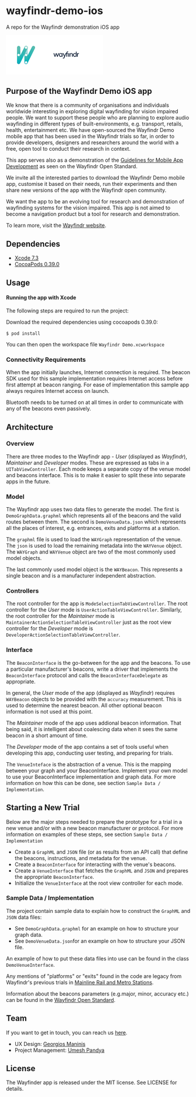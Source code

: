 # wayfindr-demo-ios
A repo for the Wayfindr demonstration iOS app

<img src="WayfindrLogo.png" width="265" height="auto"/>

## Purpose of the Wayfindr Demo iOS app

We know that there is a community of organisations and individuals worldwide interesting in exploring digital wayfinding for vision impaired people. We want to support these people who are planning to explore audio wayfinding in different types of built-environments, e.g. transport, retails, health, entertainment etc. We  have open-sourced the Wayfindr Demo mobile app that has been used in the Wayfindr trials so far, in order to provide developers, designers and researchers around the world with a free, open tool to conduct their research in context.

This app serves also as a demonstration of the [Guidelines for Mobile App Development](http://www.wayfindr.net/open-standard/guidelines/mobile-app-development/) as seen on the Wayfindr Open Standard. 

We invite all the interested parties to download the Wayfindr Demo mobile app, customise it based on their needs, run their experiments and then share new versions of the app with the Wayfindr open community.

We want the app to be an evolving tool for research and demonstration of wayfinding systems for the vision impaired. This app is not aimed to become a navigation product but a tool for research and demonstration.

To learn more, visit the [Wayfindr website](http://www.wayfindr.net).

## Dependencies

* [Xcode 7.3](https://itunes.apple.com/gb/app/xcode/id497799835?mt=12)
* [CocoaPods 0.39.0](https://www.cocoapods.org)

## Usage

#### Running the app with Xcode

The following steps are required to run the project:

Download the required dependencies using cocoapods 0.39.0:

    $ pod install

You can then open the workspace file `Wayfindr Demo.xcworkspace`

### Connectivity Requirements

When the app initially launches, Internet connection is required. The beacon SDK used for this sample implementation requires Internet access before first attempt at beacon ranging. For ease of implementation this sample app always requires Internet access on launch.

Bluetooth needs to be turned on at all times in order to communicate with any of the beacons even passively.

## Architecture

### Overview

There are three modes to the Wayfindr app - *User* (displayed as *Wayfindr*), *Maintainer* and *Developer* modes. These are expressed as tabs in a `UITabViewController`. Each mode keeps a separate copy of the venue model and beacons interface. This is to make it easier to split these into separate apps in the future.

### Model

The Wayfindr app uses two data files to generate the model. The first is `DemoGraphData.graphml` which represents all of the beacons and the valid routes between them. The second is `DemoVenueData.json` which represents all the places of interest, e.g. entrances, exits and platforms at a station.

The `graphml` file is used to load the `WAYGraph` representation of the venue. The `json` is used to load the remaining metadata into the `WAYVenue` object. The `WAYGraph` and `WAYVenue` object are two of the most commonly used model objects.

The last commonly used model object is the `WAYBeacon`. This represents a single beacon and is a manufacturer independent abstraction.

### Controllers

The root controller for the app is `ModeSelectionTabViewController`. The root controller for the *User* mode is `UserActionTableViewController`. Similarly, the root controller for the *Maintainer* mode is `MaintainerActionSelectionTableViewController` just as the root view controller for the *Developer* mode is `DeveloperActionSelectionTableViewController`.

### Interface

The `BeaconInterface` is the go-between for the app and the beacons. To use a particular manufacturer's beacons, write a driver that implements the `BeaconInterface` protocol and calls the `BeaconInterfaceDelegate` as appropriate.

In general, the *User* mode of the app (displayed as *Wayfindr*) requires `WAYBeacon` objects to be provided with the `accuracy` measurement. This is used to determine the nearest beacon. All other optional beacon information is not used at this point.

The *Maintainer* mode of the app uses addional beacon information. That being said, it is intelligent about coalescing data when it sees the same beacon in a short amount of time.

The *Developer* mode of the app contains a set of tools useful when developing this app, conducting user testing, and preparing for  trials.

The `VenueInteface` is the abstraction of a venue. This is the mapping between your graph and your BeaconInterface. Implement your own model to use your BeaconInterface implementation and graph data. For more information on how this can be done, see section `Sample Data / Implementation`.

## Starting a New Trial

Below are the major steps needed to prepare the prototype for a trial in a new venue and/or with a new beacon manufacturer or protocol. For more information on examples of these steps, see section `Sample Data / Implementation`

- Create a `GraphML` and `JSON` file (or as results from an API call) that define the beacons, instructions, and metadata for the venue. 
- Create a `BeaconInterface` for interacting with the venue's beacons. 
- Create a `VenueInterface` that fetches the `GraphML` and `JSON` and prepares the appropriate `BeaconInterface`. 
- Initialize the `VenueInterface` at the root view controller for each mode.

### Sample Data / Implementation

The project contain sample data to explain how to construct the `GraphML` and `JSON` data files:

- See `DemoGraphData.graphml` for an example on how to structure your graph data.
- See `DemoVenueData.json`for an example on how to structure your JSON file.

An example of how to put these data files into use can be found in the class `DemoVenueInterface`.

Any mentions of "platforms" or "exits" found in the code are legacy from Wayfindr's previous trials in [Mainline Rail and Metro Stations](http://www.wayfindr.net/open-standard/guidelines/venue-types/mainline-rail-and-metro-stations/).

Information about the beacons parameters (e.g.major, minor, accuracy etc.) can be found in the [Wayfindr Open Standard](http://wayfindr.staging.wpengine.com/open-standard/wayfinding-technologies/bluetooth-low-energy-beacons/).

## Team

If you want to get in touch, you can reach us [here](mailto:hello@wayfindr.net).

* UX Design: [Georgios Maninis](mailto:georgios@wayfindr.net)
* Project Management: [Umesh Pandya](mailto:ume@wayfindr.net)


## License

The Wayfinder app is released under the MIT license. See LICENSE for details.
